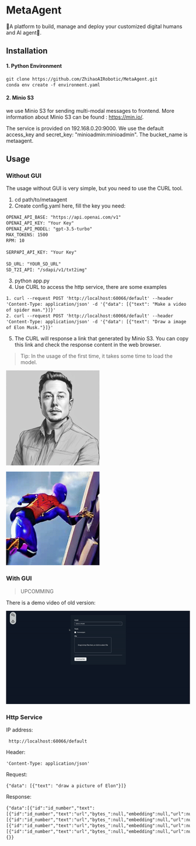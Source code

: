 # MetaAgent
:unicorn:A platform to build, manage and deploy your customized digital humans  and AI agent:robot:. 

## Installation
#### 1. Python Environment
```
git clone https://github.com/ZhihaoAIRobotic/MetaAgent.git
conda env create -f environment.yaml
```

#### 2. Minio S3
we use Minio S3 for sending multi-modal messages to frontend. More information about Minio S3 can be found : https://min.io/. 

The service is provided on 192.168.0.20:9000. We use the default access_key and secret_key: "minioadmin:minioadmin". The bucket_name is metaagent.

## Usage
### Without GUI
The usage without GUI is very simple, but you need to use the CURL tool.
1. cd path/to/metaagent
2. Create config.yaml here, fill the key you need:
```
OPENAI_API_BASE: "https://api.openai.com/v1"
OPENAI_API_KEY: "Your Key"
OPENAI_API_MODEL: "gpt-3.5-turbo"
MAX_TOKENS: 1500
RPM: 10

SERPAPI_API_KEY: "Your Key"

SD_URL: "YOUR_SD_URL"
SD_T2I_API: "/sdapi/v1/txt2img"
```
3. python app.py
4. Use CURL to access the http service, there are some examples
```
1. curl --request POST 'http://localhost:60066/default' --header 'Content-Type: application/json' -d '{"data": [{"text": "Make a video of spider man."}]}'
2. curl --request POST 'http://localhost:60066/default' --header 'Content-Type: application/json' -d '{"data": [{"text": "Draw a image of Elon Musk."}]}'
```
5. The CURL will response a link that generated by Minio S3. You can copy this link and check the response content in the web browser.

>Tip: In the usage of the first time, it takes some time to load the model.


<img src="Docs/resource/elon.jpg" width="256" height="260">

![Elon](Docs/resource/output.gif)


### With GUI
>UPCOMMING

There is a demo video of old version:

![demo](Docs/resource/old_version_demo.gif)

### Http Service
IP address:
```
 http://localhost:60066/default
```

Header: 
```
'Content-Type: application/json'
```

Request: 
```
{"data": [{"text": "draw a picture of Elon"}]}
```

Response: 
```
{"data":[{"id":"id_number","text":[{"id":"id_number","text":"url","bytes_":null,"embedding":null,"url":null}],"image":[{"id":"id_number","text":"url","bytes_":null,"embedding":null,"url":null}],"video":[{"id":"id_number","text":"url","bytes_":null,"embedding":null,"url":null}],"audio":[{"id":"id_number","text":"url","bytes_":null,"embedding":null,"url":null}]}],"parameters":{}}
```
